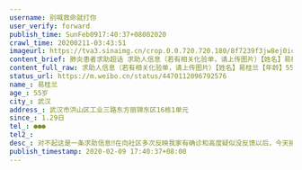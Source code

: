 ```yaml
---
username: 别喊救命就打你
user_verify: forward
publish_time: SunFeb0917:40:37+08002020
crawl_time: 20200211-03:43:51
imageurl: https://tva3.sinaimg.cn/crop.0.0.720.720.180/8f7239f3jw8ej0icwfuhqj20k00k00tw.jpg?KID=imgbed,tva&Expires=1581373849&ssig=O%2FsOiQ4Vbp,http://n.sinaimg.cn/photo/5213b46e/20181127/timeline_card_small_super_default.png,https://wx3.sinaimg.cn/orj360/8f7239f3gy1gbqacad48fj22c0340x6p.jpg,https://wx1.sinaimg.cn/orj360/8f7239f3gy1gbqacbi2k8j22c0340u0x.jpg,https://wx3.sinaimg.cn/orj360/8f7239f3gy1gbqac98lwcj20u01hc7wh.jpg,https://wx1.sinaimg.cn/orj360/8f7239f3gy1gbqadapqq0j23402c0b2a.jpg
content_brief: 肺炎患者求助超话 求助人信息（若有相关化验单，请上传图片）【姓名】易桂兰【年龄】55岁【所在城市】武汉【所在小区、社区】武汉市洪山区工业三路东方丽锦东区16栋1单元【患病时间】1.29日【联系方式】●●●【病情描述】 对不起这是一条求助信息‼️在向社区多次反映我家有确诊和高 ...全文
content_full_raw: 求助人信息（若有相关化验单，请上传图片）【姓名】易桂兰【年龄】55岁【所在城市】武汉【所在小区、社区】武汉市洪山区工业三路东方丽锦东区16栋1单元【患病时间】1.29日【联系方式】●●●【病情描述】对不起这是一条求助信息‼️在向社区多次反映我家有确诊和高度疑似没反馈以后，今天接到电话居然还在排查问我们家有没有人发烧？我终于明白了会哭的孩子才有奶吃，可能我们的信息都还没有被报上去。电话明确表示我妈妈核酸阳性，我们家另外三个人也已经CT确诊，核酸等结果的情况以后，还在问我们有没有不舒服？想发脾气得到电话那边的答案是流程就是这样的。我想这个世界是怎么了？好好的按照政府要求上报信息，到今天为止已经上报很多天了！但是我妈妈还没有收治入院，并且情况越来越差，我终于意识到我可以等，但是我妈妈不能等！我只能向社会求助了！我妈妈在1.29号开始有一次低烧现象，然后在2.2号去医院查CT发现双肺病毒性感染，已经是高度疑似，接着我们就上报社区，社区回复要我们等通知做核酸。这两天我妈妈情况极速变坏，在2.4号复查情况更严重，感染面积变大，而且我妈反复出现了高烧39度。我们又上报一次社区。2.6号终于排到队做核酸检测，2.8日晚上医院电话通知核酸结果呈阳性，确诊新冠感染，我们昨晚立马又上报一次社区。因为没有交通，期间我老公每天不得不接送妈妈医院往返打针开药，因为家里有个一岁半的小宝宝，担心传给孩子，我们夫妻俩在2.3号开始就居家隔离并且把宝宝交给奶奶带了。但是好事不来坏事来，昨天觉得我们夫妻俩和我爸爸也有咳嗽症状，2.8号三人都做了CT检查，三个人都是双肺感染，临床医生说可以基本确诊新冠。我们出门还是拼命的做好自身防护，不想因为我们传染给任何一个人，但是我妈妈要去医院打针啊！要去开药啊！我们必须要出门啊！我们就是普通的家庭，非常时期，在武汉不生病还好，生病了真的是太无助了，而且真的不知道我该求助谁。朋友发的求助链接，我已经填了无数次表上报，市长热线也已经打了很多次依然没有反馈。以上情况属实，不然没有人愿意公开自己的信息，希望能帮忙转发，让我妈妈早日住院得到治疗，不要到不可挽回的地步。我已经被逼到自己在家帮妈妈打丙球了！情况绝对属实联系人：王雯☎️●●●住址：武汉市洪山区工业三路东方丽锦东区
status_url: https://m.weibo.cn/status/4470112096792576
name_: 易桂兰
age_: 55岁
city_: 武汉
address_: 武汉市洪山区工业三路东方丽锦东区16栋1单元
since_: 1.29日
tel_: ●●●
tel2_: 
desc_: 对不起这是一条求助信息‼️在向社区多次反映我家有确诊和高度疑似没反馈以后，今天接到电话居然还在排查问我们家有没有人发烧？我终于明白了会哭的孩子才有奶吃，可能我们的信息都还没有被报上去。电话明确表示我妈妈核酸阳性，我们家另外三个人也已经CT确诊，核酸等结果的情况以后，还在问我们有没有不舒服？想发脾气得到电话那边的答案是流程就是这样的。我想这个世界是怎么了？好好的按照政府要求上报信息，到今天为止已经上报很多天了！但是我妈妈还没有收治入院，并且情况越来越差，我终于意识到我可以等，但是我妈妈不能等！我只能向社会求助了！我妈妈在1.29号开始有一次低烧现象，然后在2.2号去医院查CT发现双肺病毒性感染，已经是高度疑似，接着我们就上报社区，社区回复要我们等通知做核酸。这两天我妈妈情况极速变坏，在2.4号复查情况更严重，感染面积变大，而且我妈反复出现了高烧39度。我们又上报一次社区。2.6号终于排到队做核酸检测，2.8日晚上医院电话通知核酸结果呈阳性，确诊新冠感染，我们昨晚立马又上报一次社区。因为没有交通，期间我老公每天不得不接送妈妈医院往返打针开药，因为家里有个一岁半的小宝宝，担心传给孩子，我们夫妻俩在2.3号开始就居家隔离并且把宝宝交给奶奶带了。但是好事不来坏事来，昨天觉得我们夫妻俩和我爸爸也有咳嗽症状，2.8号三人都做了CT检查，三个人都是双肺感染，临床医生说可以基本确诊新冠。我们出门还是拼命的做好自身防护，不想因为我们传染给任何一个人，但是我妈妈要去医院打针啊！要去开药啊！我们必须要出门啊！我们就是普通的家庭，非常时期，在武汉不生病还好，生病了真的是太无助了，而且真的不知道我该求助谁。朋友发的求助链接，我已经填了无数次表上报，市长热线也已经打了很多次依然没有反馈。以上情况属实，不然没有人愿意公开自己的信息，希望能帮忙转发，让我妈妈早日住院得到治疗，不要到不可挽回的地步。我已经被逼到自己在家帮妈妈打丙球了！情况绝对属实联系人王雯☎️●●●住址武汉市洪山区工业三路东方丽锦东区
publish_timestamp: 2020-02-09 17:40:37+08:00
---
```


